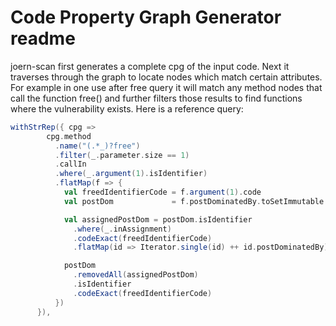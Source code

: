 # Code Property Graph Generator readme
joern-scan first generates a complete cpg of the input code.
Next it traverses through the graph to locate nodes which match certain attributes.
For example in one use after free query it will match any method nodes that call the function free() and further filters those results to find functions where the vulnerability exists.
Here is a reference query:

```scala
withStrRep({ cpg =>
        cpg.method
          .name("(.*_)?free")
          .filter(_.parameter.size == 1)
          .callIn
          .where(_.argument(1).isIdentifier)
          .flatMap(f => {
            val freedIdentifierCode = f.argument(1).code
            val postDom             = f.postDominatedBy.toSetImmutable

            val assignedPostDom = postDom.isIdentifier
              .where(_.inAssignment)
              .codeExact(freedIdentifierCode)
              .flatMap(id => Iterator.single(id) ++ id.postDominatedBy)

            postDom
              .removedAll(assignedPostDom)
              .isIdentifier
              .codeExact(freedIdentifierCode)
          })
      }),
```
